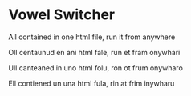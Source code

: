 # Vowel Switcher

All contained in one html file, run it from anywhere

Oll centaunud en ani html fale, run et fram onywhari 

Ull canteaned in uno html folu, ron ot frum onywharo 

Ell contiened un una html fula, rin at frim inywharu 
